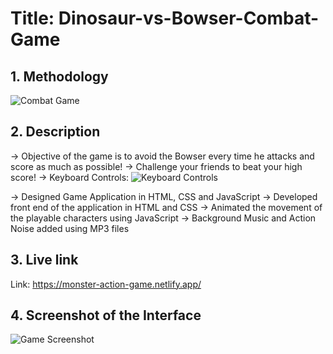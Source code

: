 
# **Title: Dinosaur-vs-Bowser-Combat-Game**


## **1. Methodology**
![Combat Game](https://user-images.githubusercontent.com/56593096/208243568-c486222e-88ac-4f7a-80bc-6d1af8844d17.JPG)


## **2. Description**
-> Objective of the game is to avoid the Bowser every time he attacks and score as much as possible!
-> Challenge your friends to beat your high score!
-> Keyboard Controls:
  ![Keyboard Controls](https://user-images.githubusercontent.com/56593096/208244122-96d3e312-a5e0-4d71-a89a-2314716cc97f.JPG)

-> Designed Game Application in HTML, CSS and JavaScript
-> Developed front end of the application in HTML and CSS
-> Animated the movement of the playable characters using JavaScript
-> Background Music and Action Noise added using MP3 files


## **3. Live link**
Link: https://monster-action-game.netlify.app/


## **4. Screenshot of the Interface**
![Game Screenshot](https://user-images.githubusercontent.com/56593096/208244469-3fb957a1-e399-4ac5-a379-b65e3ecdde7b.JPG)
